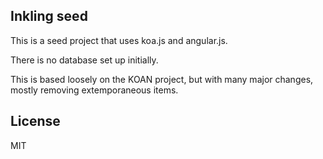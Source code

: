 ## Inkling seed

This is a seed project that uses koa.js and angular.js.

There is no database set up initially.

This is based loosely on the KOAN project, but with many major changes, mostly removing extemporaneous items.

## License
MIT
